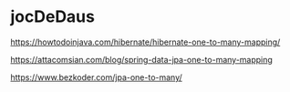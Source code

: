 # jocDeDaus

https://howtodoinjava.com/hibernate/hibernate-one-to-many-mapping/

https://attacomsian.com/blog/spring-data-jpa-one-to-many-mapping

https://www.bezkoder.com/jpa-one-to-many/

